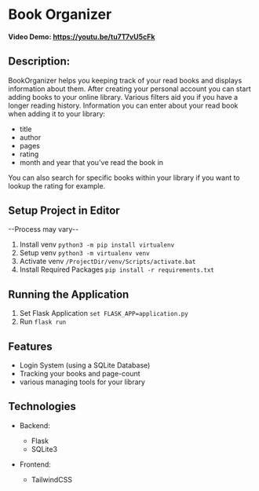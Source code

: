 # Book Organizer
#### Video Demo: https://youtu.be/tu7T7vU5cFk
## Description:
BookOrganizer helps you keeping track of your read books and displays information about them. After creating your personal account you can start adding books to your online library. Various filters aid you if you have a longer reading history. Information you can enter about your read book when adding it to your library:
- title
- author
- pages
- rating
- month and year that you've read the book in

You can also search for specific books within your library if you want to lookup the rating for example.

## Setup Project in Editor
--Process may vary--

1. Install venv `python3 -m pip install virtualenv`
2. Setup venv `python3 -m virtualenv venv`
3. Activate venv `/ProjectDir/venv/Scripts/activate.bat`
4. Install Required Packages `pip install -r requirements.txt`

## Running the Application
1. Set Flask Application `set FLASK_APP=application.py`
2. Run `flask run`

## Features
- Login System (using a SQLite Database)
- Tracking your books and page-count
- various managing tools for your library

## Technologies
- Backend:
    - Flask
    - SQLite3

- Frontend:
    - TailwindCSS